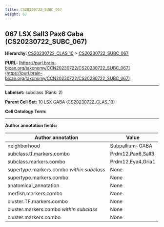 ```yaml
---
title: CS20230722_SUBC_067
weight: 67
---
```

## 067 LSX Sall3 Pax6 Gaba (CS20230722_SUBC_067)
<b>Hierarchy: </b>
[CS20230722_CLAS_10](../CS20230722_CLAS_10) >
[CS20230722_SUBC_067](../CS20230722_SUBC_067)

**PURL:** [https://purl.brain-bican.org/taxonomy/CCN20230722/CS20230722_SUBC_067](https://purl.brain-bican.org/taxonomy/CCN20230722/CS20230722_SUBC_067)

---


**Labelset:** subclass (Rank: 2)

**Parent Cell Set:** 10 LSX GABA ([CS20230722_CLAS_10](../CS20230722_CLAS_10))



**Cell Ontology Term:** 

[MARKER GENES.]: #


---

[TRANSFERRED ANNOTATIONS.]: #


[AUTHOR ANNOTATION FIELDS.]: #


**Author annotation fields:**

| Author annotation | Value |
|-------------------|-------|
|neighborhood|Subpallium-GABA|
|subclass.tf.markers.combo|Prdm12,Pax6,Sall3|
|subclass.markers.combo|Prdm12,Eya4,Gria1|
|supertype.markers.combo _within subclass_|None|
|supertype.markers.combo|None|
|anatomical_annotation|None|
|merfish.markers.combo|None|
|cluster.TF.markers.combo|None|
|cluster.markers.combo _within subclass_|None|
|cluster.markers.combo|None|

